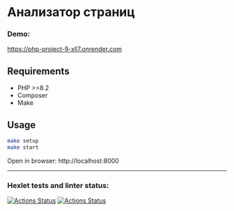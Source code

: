# Анализатор страниц
### Demo:
https://php-project-9-xll7.onrender.com

## Requirements

* PHP >=8.2
* Composer
* Make

## Usage

```bash
make setup
make start
```

Open in browser: http://localhost:8000

---

### Hexlet tests and linter status:
[![Actions Status](https://github.com/NONstop5/php-project-9/actions/workflows/hexlet-check.yml/badge.svg)](https://github.com/NONstop5/php-project-9/actions)
[![Actions Status](https://github.com/NONstop5/php-project-9/actions/workflows/main.yml/badge.svg)](https://github.com/NONstop5/php-project-9/actions)
